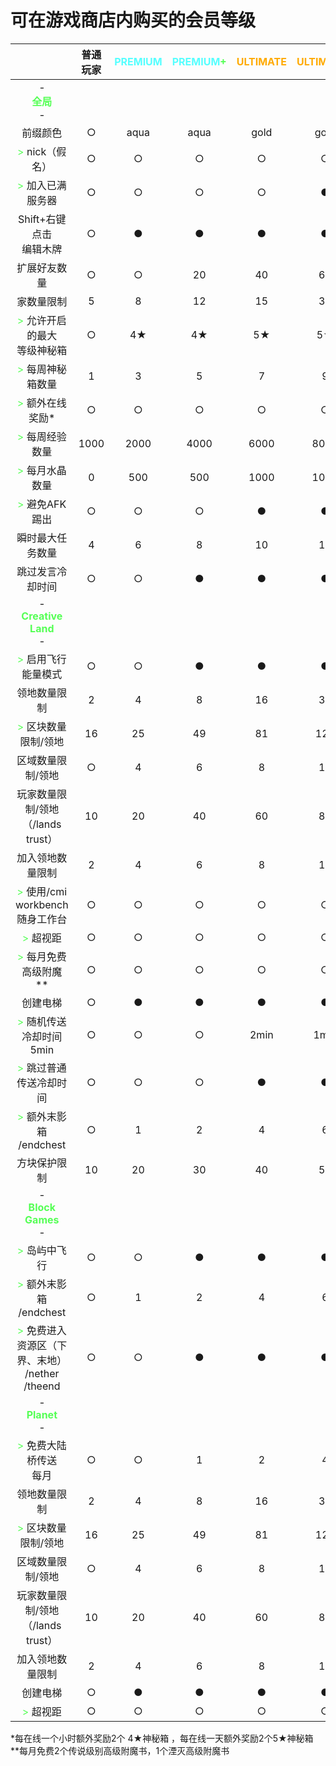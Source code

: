 # 可在游戏商店内购买的会员等级

|       |    普通玩家   | <font color=55FFFF>PREMIUM</font> | <font color=55FFFF>PREMIUM</font><font color=55FF55>+</font>     | <font color=FFAA00>ULTIMATE</font> | <font color=FFAA00>ULTIMATE</font><font color=3F1515>+</font>    | <font color=FFAA00>ULTIMATE</font><font color=3F1515>++</font>    |  
| :-: | :-: | :-: | :-: | :-: | :-: | :-: |
| -<br><font color=55FF55>**全局**</font><br>-    |      |      |      |     |    |  |
| 前缀颜色 | ○ |  aqua  | aqua | gold | gold |<font color=FFAA00>gold</font> |
| <font color=55FF55>></font> nick（假名） | ○ | ○ | ○ | ○ | ○ | <font color=FFAA00>●</font> |
| <font color=55FF55>></font> 加入已满服务器 | ○ | ○ | ○ | ○ | ● | <font color=FFAA00>●</font> |
| Shift+右键点击<br>编辑木牌 | ○ | ● | ● | ● | ● | <font color=FFAA00>●</font> |
| 扩展好友数量 | ○ | ○ | 20 | 40 | 60 |<font color=FFAA00>60</font> |
| 家数量限制 | 5 | 8 | 12 | 15 | 30 | <font color=FFAA00>60</font> |
| <font color=55FF55>></font> 允许开启的最大<br>等级神秘箱 | ○ | 4★ | 4★ | 5★ | 5★</font> | <font color=FFAA00>5★</font> |
| <font color=55FF55>></font> 每周神秘箱数量 | 1 | 3 | 5 | 7 | 9 | <font color=FFAA00>9</font> |
| <font color=55FF55>></font> 额外在线奖励* | ○ | ○ | ○ | ○ | ○ | <font color=FFAA00>●</font> |
| <font color=55FF55>></font> 每周经验数量 | 1000 | 2000 | 4000 | 6000 | 8000 | <font color=FFAA00>8000</font> |
| <font color=55FF55>></font> 每月水晶数量 | 0 | 500 | 500 | 1000 | 1000 | <font color=FFAA00>1500</font> |
| <font color=55FF55>></font> 避免AFK踢出 | ○ | ○ | ○ | ● | ● | <font color=FFAA00>●</font> |
| 瞬时最大任务数量 | 4 | 6 | 8 | 10 |12 |  <font color=FFAA00>20</font> |
| 跳过发言冷却时间 | ○ | ○ | ● | ● | ● | <font color=FFAA00>●</font> |
| -<br><font color=55FF55>**Creative Land**</font><br>- |   |   |   |  |
| <font color=55FF55>></font> 启用飞行能量模式 | ○ | ○ | ● | ● | ●|  <font color=FFAA00>●</font> |
| 领地数量限制 | 2 | 4 | 8 | 16 | 32 | <font color=FFAA00>64</font> |
| <font color=55FF55>></font> 区块数量限制/领地 | 16 | 25 | 49 | 81 | 121 |  <font color=FFAA00>169</font> |
| 区域数量限制/领地 | ○ | 4 | 6 | 8 | 16 |  <font color=FFAA00>32</font> |
| 玩家数量限制/领地（/lands trust）| 10 | 20 | 40 | 60 | 80 |  <font color=FFAA00>80</font> |
| 加入领地数量限制 | 2 | 4 | 6 | 8 | 10 |  <font color=FFAA00>20</font> |
| <font color=55FF55>></font> 使用/cmi workbench 随身工作台 | ○ | ○ | ○ | ○ | ○ | <font color=FFAA00>●</font> |
| <font color=55FF55>></font> 超视距 | ○ | ○ | ○ | ○ | ○ | <font color=FFAA00>●</font> |
| <font color=55FF55>></font> 每月免费高级附魔** | ○ | ○ | ○ | ○ | ○ | <font color=FFAA00>●</font> |
| 创建电梯 | ○ | ● | ● | ● | ● |  <font color=FFAA00>●</font> |
| <font color=55FF55>></font> 随机传送冷却时间5min | ○ | ○ | ○ | 2min |1min | <font color=FFAA00>0s</font> |
| <font color=55FF55>></font> 跳过普通传送冷却时间 | ○ | ○ | ○ | ● | ● |<font color=FFAA00>●</font> |
| <font color=55FF55>></font> 额外末影箱<br>/endchest | ○ | 1 | 2 | 4 | 6 | <font color=FFAA00>8</font> |
| 方块保护限制 | 10 | 20 | 30 | 40 | 50 |  <font color=FFAA00>50</font> |
| -<br><font color=55FF55>**Block Games**</font><br>- |   |   |   |  |
| <font color=55FF55>></font> 岛屿中飞行 | ○ | ○ | ● | ● | ● | <font color=FFAA00>●</font> |
| <font color=55FF55>></font> 额外末影箱<br>/endchest | ○ | 1 | 2 | 4 | 6 |<font color=FFAA00>8</font> |
| <font color=55FF55>></font> 免费进入资源区（下界、末地）<br>/nether<br>/theend | ○ | ○ | ● | ● | ● | <font color=FFAA00>●</font> |
| -<br><font color=55FF55>**Planet**</font><br>- |   |   |   |  |
| <font color=55FF55>></font> 免费大陆桥传送<br>每月 | ○ | ○ | 1 | 2 | 4 | <font color=FFAA00>6</font> |
| 领地数量限制 | 2 | 4 | 8 | 16 | 32 | <font color=FFAA00>64</font> |
| <font color=55FF55>></font> 区块数量限制/领地 | 16 | 25 | 49 | 81 | 121 |  <font color=FFAA00>169</font> |
| 区域数量限制/领地 | ○ | 4 | 6 | 8 | 16 |  <font color=FFAA00>32</font> |
| 玩家数量限制/领地（/lands trust）| 10 | 20 | 40 | 60 | 80 |  <font color=FFAA00>80</font> |
| 加入领地数量限制 | 2 | 4 | 6 | 8 | 10 |  <font color=FFAA00>20</font> |
| 创建电梯 | ○ | ● | ● | ● | ● |  <font color=FFAA00>●</font> |
| <font color=55FF55>></font> 超视距 | ○ | ○ | ○ | ○ | ○ | <font color=FFAA00>●</font> |

*每在线一个小时额外奖励2个 4★神秘箱 ，每在线一天额外奖励2个5★神秘箱
<br>**每月免费2个传说级别高级附魔书，1个湮灭高级附魔书
